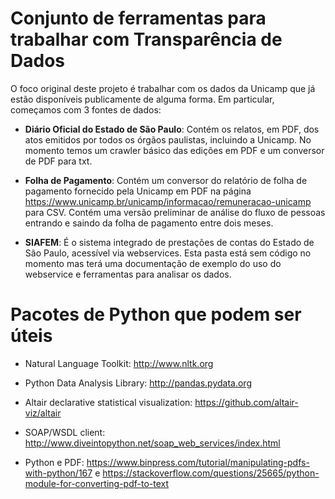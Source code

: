 # Conjunto de ferramentas para trabalhar com Transparência de Dados

O foco original deste projeto é trabalhar com os dados da Unicamp que já estão disponíveis publicamente de alguma forma. Em particular, começamos com 3 fontes de dados:

* **Diário Oficial do Estado de São Paulo**: Contém os relatos, em PDF, dos atos emitidos por todos os órgãos paulistas, incluindo a Unicamp. No momento temos um crawler básico das edições em PDF e um conversor de PDF para txt.

* **Folha de Pagamento**: Contém um conversor do relatório de folha de pagamento fornecido pela Unicamp em PDF na página https://www.unicamp.br/unicamp/informacao/remuneracao-unicamp para CSV. Contém uma versão preliminar de análise do fluxo de pessoas entrando e saindo da folha de pagamento entre dois meses.

* **SIAFEM**: É o sistema integrado de prestações de contas do Estado de São Paulo, acessível via webservices. Esta pasta está sem código no momento mas terá uma documentação de exemplo do uso do webservice e ferramentas para analisar os dados. 

# Pacotes de Python que podem ser úteis

- Natural Language Toolkit: <http://www.nltk.org>

- Python Data Analysis Library: <http://pandas.pydata.org>

- Altair declarative statistical visualization: <https://github.com/altair-viz/altair>

- SOAP/WSDL client: <http://www.diveintopython.net/soap_web_services/index.html>

- Python e PDF: <https://www.binpress.com/tutorial/manipulating-pdfs-with-python/167> e <https://stackoverflow.com/questions/25665/python-module-for-converting-pdf-to-text>
